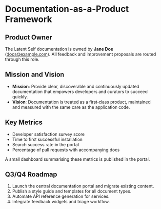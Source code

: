 # Documentation-as-a-Product Framework

## Product Owner

The Latent Self documentation is owned by **Jane Doe** (docs@example.com). All
feedback and improvement proposals are routed through this role.

## Mission and Vision

- **Mission**: Provide clear, discoverable and continuously updated
  documentation that empowers developers and curators to succeed quickly.
- **Vision**: Documentation is treated as a first‑class product, maintained and
  measured with the same care as the application code.

## Key Metrics

- Developer satisfaction survey score
- Time to first successful installation
- Search success rate in the portal
- Percentage of pull requests with accompanying docs

A small dashboard summarising these metrics is published in the portal.

## Q3/Q4 Roadmap

1. Launch the central documentation portal and migrate existing content.
2. Publish a style guide and templates for all document types.
3. Automate API reference generation for services.
4. Integrate feedback widgets and triage workflow.

